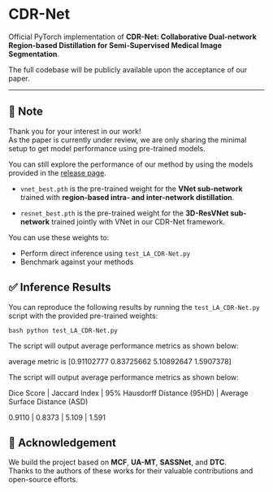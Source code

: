# CDR-Net

Official PyTorch implementation of **CDR-Net: Collaborative Dual-network Region-based Distillation for Semi-Supervised Medical Image Segmentation**.

The full codebase will be publicly available upon the acceptance of our paper.

---

## 🔔 Note

Thank you for your interest in our work!  
As the paper is currently under review, we are only sharing the minimal setup to get model performance using pre-trained models.

You can still explore the performance of our method by using the models provided in the [release page](https://github.com/ridvan25/CDR-Net/releases/tag/release_1.0.0_cdrnet).

- `vnet_best.pth` is the pre-trained weight for the **VNet sub-network** trained with **region-based intra- and inter-network distillation**. 

- `resnet_best.pth` is the pre-trained weight for the **3D-ResVNet sub-network** trained jointly with VNet in our CDR-Net framework.

You can use these weights to:
- Perform direct inference using `test_LA_CDR-Net.py`
- Benchmark against your methods


## ✅ Inference Results

You can reproduce the following results by running the `test_LA_CDR-Net.py` script with the provided pre-trained weights:

`bash
python test_LA_CDR-Net.py` 

The script will output average performance metrics as shown below:

average metric is [0.91102777  0.83725662  5.10892647  1.5907378]

The script will output average performance metrics as shown below:

Dice Score | Jaccard Index | 95% Hausdorff Distance (95HD) | Average Surface Distance (ASD)

0.9110     |      0.8373   |            5.109              |              1.591

## 🙏 Acknowledgement

We build the project based on **MCF**, **UA-MT**, **SASSNet**, and **DTC**.  
Thanks to the authors of these works for their valuable contributions and open-source efforts.




